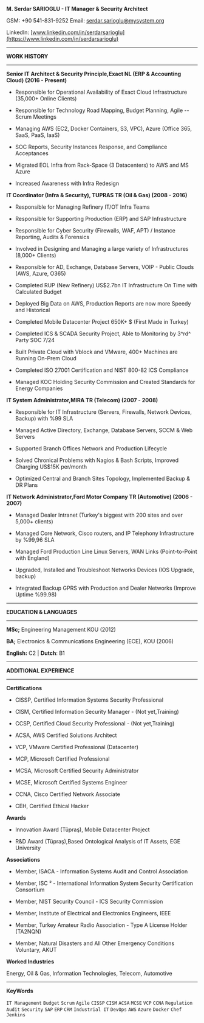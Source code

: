 **M. Serdar SARIOGLU - IT Manager & Security Architect**

GSM: +90 541-831-9252 Email: <serdar.sarioglu@mysystem.org>

LinkedIn:
[www.linkedin.com/in/serdarsarioglu](https://www.linkedin.com/in/serdarsarioglu)


-------------------------------------------------------------- ------------------
**WORK HISTORY**
-------------------------------------------------------------- ------------------

**Senior IT Architect & Security Principle,Exact NL (ERP & Accounting Cloud) (2016 - Present)**

-   Responsible for Operational Availability of Exact Cloud
    Infrastructure (35,000+ Online Clients)

-   Responsible for Technology Road Mapping, Budget Planning, Agile --
    Scrum Meetings

-   Managing AWS (EC2, Docker Containers, S3, VPC), Azure (Office 365,
    SaaS, PaaS, IaaS)

-   SOC Reports, Security Instances Response, and Compliance Acceptances



-   Migrated EOL Infra from Rack-Space (3 Datacenters) to AWS and MS
    Azure

-   Increased Awareness with Infra Redesign



**IT Coordinator (Infra & Security), TUPRAS TR (Oil & Gas) (2008 - 2016)**


-   Responsible for Managing Refinery IT/OT Infra Teams

-   Responsible for Supporting Production (ERP) and SAP Infrastructure

-   Responsible for Cyber Security (Firewalls, WAF, APT) / Instance
    Reporting, Audits & Forensics

-   Involved in Designing and Managing a large variety of
    Infrastructures (8,000+ Clients)

-   Responsible for AD, Exchange, Database Servers, VOIP - Public Clouds
    (AWS, Azure, O365)

<!-- -->

-   Completed RUP (New Refinery) US\$2.7bn IT Infrastructure On Time
    with Calculated Budget

-   Deployed Big Data on AWS, Production Reports are now more Speedy and
    Historical

-   Completed Mobile Datacenter Project 650K+ \$ (First Made in Turkey)

-   Completed ICS & SCADA Security Project, Able to Monitoring by 3^rd^
    Party SOC 7/24

-   Built Private Cloud with Vblock and VMware, 400+ Machines are
    Running On-Prem Cloud

-   Completed ISO 27001 Certification and NIST 800-82 ICS Compliance

-   Managed KOC Holding Security Commission and Created Standards for
    Energy Companies



**IT System Administrator,MIRA TR (Telecom) (2007 - 2008)**
  
-   Responsible for IT Infrastructure (Servers, Firewalls, Network
    Devices, Backup) with %99 SLA

-   Managed Active Directory, Exchange, Database Servers, SCCM & Web
    Servers

-   Supported Branch Offices Network and Production Lifecycle

<!-- -->

-   Solved Chronical Problems with Nagios & Bash Scripts, Improved
    Charging US\$15K per/month

-   Optimized Central and Branch Sites Topology, Implemented Backup & DR
    Plans

 
**IT Network Administrator,Ford Motor Company TR (Automotive) (2006 - 2007)**


-   Managed Dealer Intranet (Turkey\'s biggest with 200 sites and over
    5,000+ clients)

-   Managed Core Network, Cisco routers, and IP Telephony Infrastructure
    by %99,96 SLA

-   Managed Ford Production Line Linux Servers, WAN Links
    (Point-to-Point with England)

<!-- -->

-   Upgraded, Installed and Troubleshoot Networks Devices (IOS Upgrade,
    backup)

-   Integrated Backup GPRS with Production and Dealer Networks (Improve
    Uptime %99.98)

-------------------------------------------------------------- ------------------
**EDUCATION & LANGUAGES**
-------------------------------------------------------------- ------------------

**MSc;** Engineering Management KOU (2012)

**BA;** Electronics & Communications Engineering (ECE), KOU (2006)

**English:** C2 \| **Dutch**: B1

-------------------------------------------------------------- ------------------
**ADDITIONAL EXPERIENCE**
-------------------------------------------------------------- ------------------

**Certifications**

-   CISSP, Certified Information Systems Security Professional

-   CISM, Certified Information Security Manager - (Not yet,Training)

-   CCSP, Certified Cloud Security Professional - (Not yet,Training)

-   ACSA, AWS Certified Solutions Architect

-   VCP, VMware Certified Professional (Datacenter)

-   MCP, Microsoft Certified Professional

-   MCSA, Microsoft Certified Security Administrator

-   MCSE, Microsoft Certified Systems Engineer

-   CCNA, Cisco Certified Network Associate

-   CEH, Certified Ethical Hacker


**Awards**

-   Innovation Award (Tüpraş), Mobile Datacenter Project

-   R&D Award (Tüpraş),Based Ontological Analysis of IT Assets, EGE University


**Associations**

-   Member, ISACA - Information Systems Audit and Control Association

-   Member, ISC ² - International Information System Security Certification Consortium

-   Member, NIST Security Council - ICS Security Commission

-   Member, Institute of Electrical and Electronics Engineers, IEEE

-   Member, Turkey Amateur Radio Association - Type A License Holder (TA2NQN)

-   Member, Natural Disasters and All Other Emergency Conditions Voluntary, AKUT


**Worked Industries**

Energy, Oil & Gas, Information Technologies, Telecom, Automotive

-------------------------------------------------------------- ------------------
**KeyWords**

`IT Management` `Budget` `Scrum` `Agile` `CISSP` `CISM` `ACSA` `MCSE` `VCP` `CCNA` `Regulation` `Audit` `Security` `SAP` `ERP` `CRM` `Industrial IT` `DevOps` `AWS` `Azure` `Docker` `Chef` `Jenkins` 
